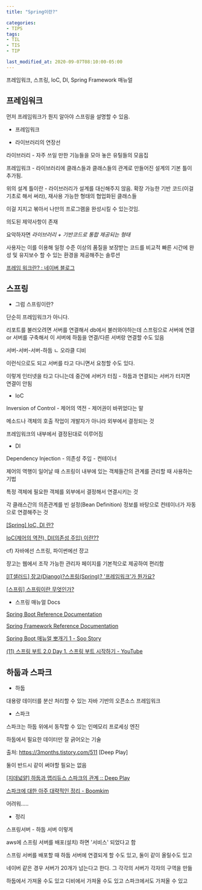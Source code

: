 ```yaml
---
title: "Spring이란?"

categories:
- TIPS
tags:
- TIL
- TIS
- TIP

last_modified_at: 2020-09-07T08:10:00-05:00
---
```


프레임워크, 스프링, IoC, DI, Spring Framework 매뉴얼

## 프레임워크

먼저 프레임워크가 뭔지 알아야 스프링을 설명할 수 있음.

* 프레임워크

- 라이브러리의 연장선

라이브러리 - 자주 쓰일 만한 기능들을 모아 놓은 유틸들의 모음집

프레임워크 - 라이브러리에 클래스들과 클래스들의 관계로 만들어진 설계의 기본 틀이 추가됨.

위의 설계 틀이란 - 라이브러리가 설계를 대신해주지 않음. 확장 가능한 기반 코드(이걸 기초로 해서 써라), 재사용 가능한 형태의 협업화된 클래스들

이걸 지지고 볶아서 나만의 프로그램을 완성시킬 수 있는것임.

의도된 제약사항이 존재

요악하자면 *라이브러리 + 기반코드로 통합 제공되는 형태*

사용자는 이를 이용해 일정 수준 이상의 품질을 보장받는 코드를 비교적 빠른 시간에 완성 및 유지보수 할 수 있는 환경을 제공해주는 솔루션

[프레임 워크란? : 네이버 블로그](http://blog.naver.com/PostView.nhn?blogId=sleepy1027&logNo=150085034164)


## 스프링

* 그럼 스프링이란?

단순히 프레임워크가 아니다.

리포트를 불러오려면 서버를 연결해서 db에서 불러와야하는데 스프링으로 서버에 연결 or 서버를 구축해서 이 서버에 하둡을 연결/다른 서버랑 연결할 수도 있음

서버-서버-서버-하둡
      ㄴ 오라클 디비
      
이런식으로도 되고 서버를 타고 다니면서 요청할 수도 있다.

이렇게 인터넷을 타고 다니는데 중간에 서버가 터짐 - 하둡과 연결되는 서버가 터지면 연결이 안됨

* IoC

Inversion of Control - 제어의 역전 - 제어권이 바뀌었다는 말

메소드나 객체의 호출 작업이 개발자가 아니라 외부에서 결정되는 것

프레임워크의 내부에서 결정된대로 이루어짐

* DI

Dependency Injection - 의존성 주입 - 컨테이너

제어의 역행이 일어날 때 스프링이 내부에 있는 객체들간의 관계를 관리할 때 사용하는 기법

특정 객체에 필요한 객체를 외부에서 결정해서 연결시키는 것

각 클래스간의 의존관계를 빈 설정(Bean Definition) 정보를 바탕으로 컨테이너가 자동으로 연결해주는 것


[[Spring] IoC, DI 란?](https://jobc.tistory.com/30)

[IoC(제어의 역전), DI(의존성 주입) 이란??](https://pks424.tistory.com/entry/IoC-DI%EB%9E%80)


cf) 자바에선 스프링, 파이썬에선 쟝고

쟝고는 웹에서 조작 가능한 관리자 페이지를 기본적으로 제공하여 편리함

[[IT샐러드] 장고(Django)?스프링(Spring)? '프레임워크'가 뭔가요?](https://it-ist.tistory.com/82)

[[스프링] 스프링이란 무엇인가?](https://12bme.tistory.com/157)


* 스프링 매뉴얼 Docs

[Spring Boot Reference Documentation](https://docs.spring.io/spring-boot/docs/current/reference/htmlsingle/#getting-started)

[Spring Framework Reference Documentation](https://docs.spring.io/spring/docs/3.1.x/spring-framework-reference/html/)

[Spring Boot 매뉴얼 뽀개기 1 - Soo Story](https://findstar.pe.kr/2018/05/02/start-spring-boot-1/)

[(11) 스프링 부트 2.0 Day 1. 스프링 부트 시작하기 - YouTube](https://www.youtube.com/watch?v=CnmTCMRTbxo&t=890s)


## 하둡과 스파크

* 하둡

대용량 데이터를 분산 처리할 수 있는 자바 기반의 오픈소스 프레임워크

* 스파크

스파크는 하둡 위에서 동작할 수 있는 인메모리 프로세싱 엔진

하둡에서 필요한 데이터만 잘 긁어오는 기술

출처: https://3months.tistory.com/511 [Deep Play]

둘이 반드시 같이 써야할 필요는 없음

[[지데넓얕] 하둡과 맵리듀스 스파크의 관계 :: Deep Play](https://3months.tistory.com/511)

[스파크에 대한 아주 대략적인 정리 - Boomkim](https://boomkim.github.io/2019/12/11/what-is-spark/)

어려워.....



* 정리

스프링서버 - 하둡 서버 이렇게 

aws에 스프링 서버를 배포(설치) 하면 '서비스' 되었다고 함

스프링 서버를 배포할 때 하둡 서버에 연결되게 할 수도 있고, 둘이 같이 올릴수도 있고

네이버 같은 경우 서버가 20개가 넘는다고 한다. 그 각각의 서버가 각자의 구역을 만듦

하둡에서 가져올 수도 있고 디비에서 가져올 수도 있고 스파크에서도 가져올 수 있고
